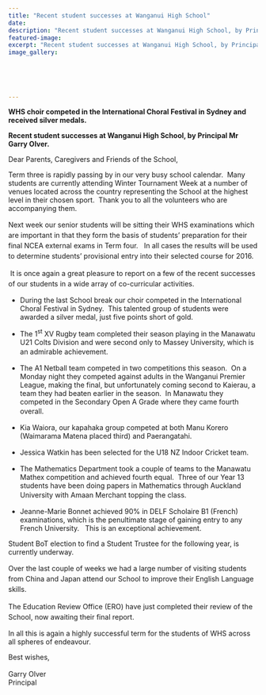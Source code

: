 ```yaml
---
title: "Recent student successes at Wanganui High School"
date: 
description: "Recent student successes at Wanganui High School, by Principal Mr Garry Olver, article in the River City Press on 3/9/15..."
featured-image: 
excerpt: "Recent student successes at Wanganui High School, by Principal Mr Garry Olver, article in the River City Press on 3/9/15..."
image_gallery:
    
    
    
    
    
---
```


<p class="Body"><strong>WHS choir competed in the International Choral Festival in Sydney and received silver medals.</strong></p>
<p class="Body"><strong>Recent student successes at Wanganui High School, by Principal Mr Garry Olver.</strong></p>
<p class="Body">Dear Parents, Caregivers and Friends of the School,</p>
<p class="Body">Term three is rapidly passing by in our very busy school calendar.&nbsp; Many students are currently attending Winter Tournament Week at a number of venues located across the country representing the School at the highest level in their chosen sport.&nbsp; Thank you to all the volunteers who are accompanying them.&nbsp;</p>
<p class="Body"><span style="line-height: 1.5;">Next week our senior students will be sitting their WHS examinations which are important in that they form the basis of students&rsquo; preparation for their final NCEA external exams in Term four.&nbsp; &nbsp;In all cases the results will be used to determine students&rsquo; provisional entry into their selected course for 2016.&nbsp;</span></p>
<p class="Body">&nbsp;<span style="line-height: 1.5;">It is once again a great pleasure to report on a few of the recent successes of our students in a wide array of co-curricular activities.&nbsp;</span></p>
<ul>
<li>During the last School break our choir competed in the International Choral Festival in Sydney.&nbsp; This talented group of students were awarded a silver medal, just five points short of gold.</li>
</ul>
<ul>
<li>The 1<sup>st</sup> XV Rugby team completed their season playing in the Manawatu U21 Colts Division and were second only to Massey University, which is an admirable achievement.&nbsp;<span style="line-height: 1.5;">&nbsp;</span></li>
</ul>
<ul>
<li>The A1 Netball team competed in two competitions this season.&nbsp; On a Monday night they competed against adults in the Wanganui Premier League, making the final, but unfortunately coming second to Kaierau, a team they had beaten earlier in the season.&nbsp; In Manawatu they competed in the Secondary Open A Grade where they came fourth overall.<span style="line-height: 1.5;">&nbsp;</span></li>
</ul>
<ul>
<li>Kia Waiora, our kapahaka group competed at both Manu Korero (Waimarama Matena placed third) and Paerangatahi.&nbsp;</li>
</ul>
<ul>
<li>Jessica Watkin has been selected for the U18 NZ Indoor Cricket team.&nbsp;<span style="line-height: 1.5;">&nbsp;</span></li>
</ul>
<ul>
<li>The Mathematics Department took a couple of teams to the Manawatu Mathex competition and achieved fourth equal.&nbsp; Three of our Year 13 students have been doing papers in Mathematics through Auckland University with Amaan Merchant topping the class.<span style="line-height: 1.5;">&nbsp;</span></li>
</ul>
<ul>
<li>Jeanne-Marie Bonnet achieved 90% in DELF Scholaire B1 (French) examinations, which is the penultimate stage of gaining entry to any French University.&nbsp;&nbsp; This is an exceptional achievement.</li>
</ul>
<p class="Body">Student BoT election to find a Student Trustee for the following year, is currently underway.</p>
<p class="Body"><span style="line-height: 1.5;">Over the last couple of weeks we had a large number of visiting students from China and Japan attend our School to improve their English Language skills.</span></p>
<p class="Body"><span style="line-height: 1.5;">The Education Review Office (ERO) have just completed their review of the School, now awaiting their final report.</span></p>
<p class="Body">In all this is again a highly successful term for the students of WHS across all spheres of endeavour.</p>
<p class="Body">Best wishes,<br /> <br /> Garry Olver<br /> Principal&nbsp; &nbsp;</p>

